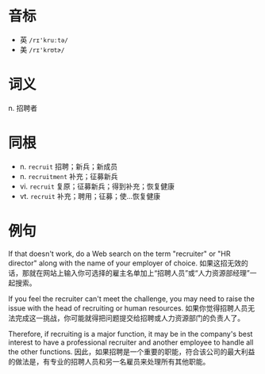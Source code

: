# 音标

- 英 `/rɪ'kruːtə/`
- 美 `/rɪ'krʊtɚ/`

# 词义

n. 招聘者


# 同根

- n. `recruit` 招聘；新兵；新成员
- n. `recruitment` 补充；征募新兵
- vi. `recruit` 复原；征募新兵；得到补充；恢复健康
- vt. `recruit` 补充；聘用；征募；使…恢复健康

# 例句

If that doesn't work, do a Web search on the term "recruiter" or "HR director" along with the name of your employer of choice.
如果这招无效的话，那就在网站上输入你可选择的雇主名单加上“招聘人员”或“人力资源部经理”一起搜索。

If you feel the recruiter can't meet the challenge, you may need to raise the issue with the head of recruiting or human resources.
如果你觉得招聘人员无法完成这一挑战，你可能就得把问题提交给招聘或人力资源部门的负责人了。

Therefore, if recruiting is a major function, it may be in the company's best interest to have a professional recruiter and another employee to handle all the other functions.
因此，如果招聘是一个重要的职能，符合该公司的最大利益的做法是，有专业的招聘人员和另一名雇员来处理所有其他职能。


